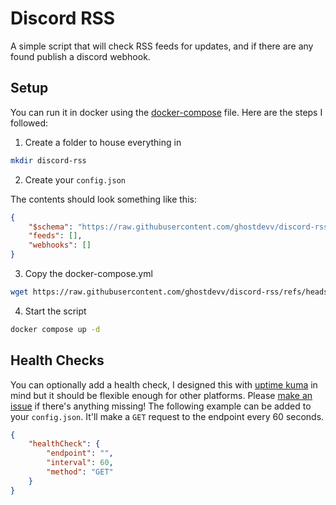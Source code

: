 # Discord RSS

A simple script that will check RSS feeds for updates, and if there are any found publish a discord
webhook.

## Setup

You can run it in docker using the [docker-compose](./docker-compose.yml) file. Here are the steps I
followed:

1. Create a folder to house everything in

```bash
mkdir discord-rss
```

2. Create your `config.json`

The contents should look something like this:

```json
{
	"$schema": "https://raw.githubusercontent.com/ghostdevv/discord-rss/refs/heads/main/config.schema.json",
	"feeds": [],
	"webhooks": []
}
```

3. Copy the docker-compose.yml

```bash
wget https://raw.githubusercontent.com/ghostdevv/discord-rss/refs/heads/main/docker-compose.yml
```

4. Start the script

```bash
docker compose up -d
```

## Health Checks

You can optionally add a health check, I designed this with
[uptime kuma](https://github.com/louislam/uptime-kuma) in mind but it should be flexible enough for
other platforms. Please [make an issue](https://github.com/ghostdevv/discord-rss/issues/new) if
there's anything missing! The following example can be added to your `config.json`. It'll make a
`GET` request to the endpoint every 60 seconds.

```json
{
	"healthCheck": {
		"endpoint": "",
		"interval": 60,
		"method": "GET"
	}
}
```
